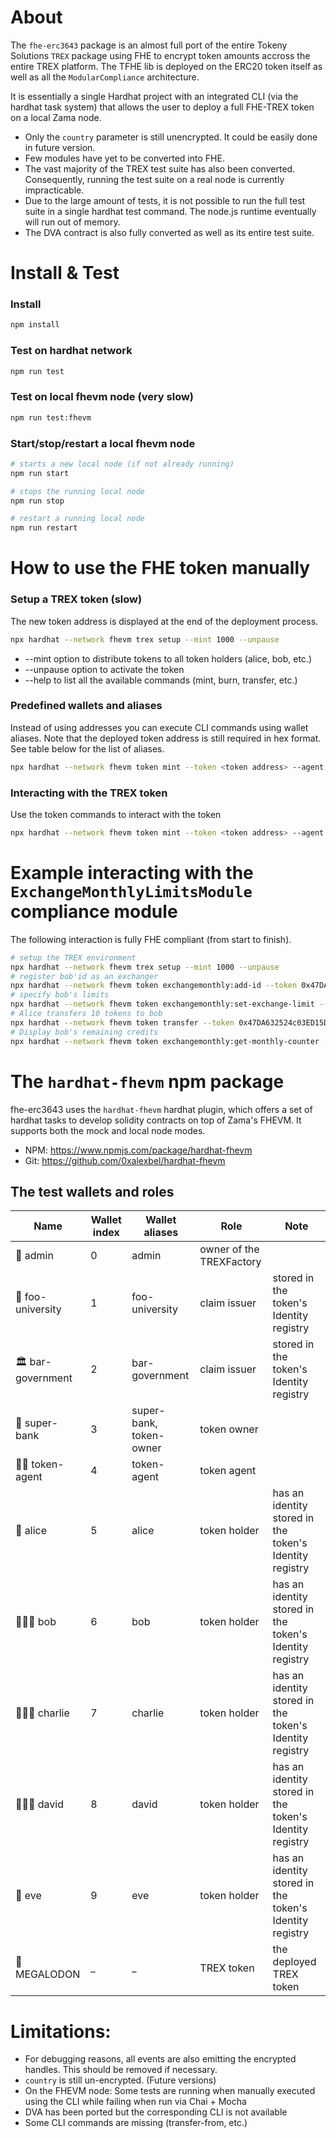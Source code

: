 # About

The `fhe-erc3643` package is an almost full port of the entire Tokeny Solutions `TREX` package using FHE to encrypt token amounts 
accross the entire TREX platform. The TFHE lib is deployed on the ERC20 token itself as well as all the `ModularCompliance` architecture.

It is essentially a single Hardhat project with an integrated CLI (via the hardhat task system) that allows the user to deploy a full FHE-TREX token on a local Zama node.

- Only the `country` parameter is still unencrypted. It could be easily done in future version.
- Few modules have yet to be converted into FHE.
- The vast majority of the TREX test suite has also been converted. Consequently, running the test suite on a real node is currently impracticable.
- Due to the large amount of tests, it is not possible to run the full test suite in a single hardhat test command. The node.js runtime eventually will run out of memory.
- The DVA contract is also fully converted as well as its entire test suite.

# Install & Test

### Install

```bash
npm install
```

### Test on hardhat network

```bash
npm run test
```

### Test on local fhevm node (very slow)

```bash
npm run test:fhevm
```

### Start/stop/restart a local fhevm node

```bash
# starts a new local node (if not already running)
npm run start
```
```bash
# stops the running local node
npm run stop
```
```bash
# restart a running local node
npm run restart
```

# How to use the FHE token manually

### Setup a TREX token (slow)

The new token address is displayed at the end of the deployment process.

```bash
npx hardhat --network fhevm trex setup --mint 1000 --unpause
```
- --mint option to distribute tokens to all token holders (alice, bob, etc.)
- --unpause option to activate the token
- --help to list all the available commands (mint, burn, transfer, etc.)

### Predefined wallets and aliases

Instead of using addresses you can execute CLI commands using wallet aliases. Note that the deployed token address is still required in hex format. See table below for the list of aliases.

```bash
npx hardhat --network fhevm token mint --token <token address> --agent "token-agent" --user alice --amount 10n
```

### Interacting with the TREX token

Use the token commands to interact with the token

```bash
npx hardhat --network fhevm token mint --token <token address> --agent "token-agent" --user alice --amount 10n
```

# Example interacting  with the `ExchangeMonthlyLimitsModule` compliance module

The following interaction is fully FHE compliant (from start to finish).

```bash
# setup the TREX environment
npx hardhat --network fhevm trex setup --mint 1000 --unpause
# register bob'id as an exchanger 
npx hardhat --network fhevm token exchangemonthly:add-id --token 0x47DA632524c03ED15D293e34256D28BD0d38c7a4 --owner token-owner --user bob
# specify bob's limits
npx hardhat --network fhevm token exchangemonthly:set-exchange-limit --token 0x47DA632524c03ED15D293e34256D28BD0d38c7a4 --agent token-owner --exchange-id bob --limit 100
# Alice transfers 10 tokens to bob
npx hardhat --network fhevm token transfer --token 0x47DA632524c03ED15D293e34256D28BD0d38c7a4 --wallet alice --to bob --amount 10
# Display bob's remaining credits
npx hardhat --network fhevm token exchangemonthly:get-monthly-counter --token 0x47DA632524c03ED15D293e34256D28BD0d38c7a4 --exchange-id bob --investor-id alice --decrypt
```

# The `hardhat-fhevm` npm package

fhe-erc3643 uses the `hardhat-fhevm` hardhat plugin, which offers a set of hardhat tasks to develop solidity contracts on top of Zama's FHEVM. 
It supports both the mock and local node modes.

- NPM: https://www.npmjs.com/package/hardhat-fhevm
- Git: https://github.com/0xalexbel/hardhat-fhevm

## The test wallets and roles

| Name  | Wallet index  | Wallet aliases  | Role  | Note  |
|---|---|---|---|---|
| 🚀 admin  |  0  | admin  |  owner of the TREXFactory |   |
|  🏫 foo-university  |  1 | foo-university  | claim issuer  | stored in the token's Identity registry  |
|  🏛️ bar-government  |  2 | bar-government  | claim issuer  | stored in the token's Identity registry  |
|  🏦 super-bank  |  3 | super-bank, token-owner  |token owner  |   |
|  👨‍🚀 token-agent  |  4 | token-agent  | token agent  |   |
|  👩 alice  |  5 | alice  | token holder  | has an identity stored in the token's Identity registry |
|  👱🏼‍♂️ bob  |  6 | bob  | token holder  | has an identity stored in the token's Identity registry |
|  👱🏼‍♂️ charlie  |  7 | charlie  | token holder  | has an identity stored in the token's Identity registry |
|  👱🏼‍♂️ david  |  8 | david  | token holder  | has an identity stored in the token's Identity registry |
|  👩 eve  |  9 | eve  | token holder  | has an identity stored in the token's Identity registry |
|  🦈 MEGALODON  |  _ | _  | TREX token  | the deployed TREX token |

# Limitations:

- For debugging reasons, all events are also emitting the encrypted handles. This should be removed if necessary.
- `country` is still un-encrypted. (Future versions)
- On the FHEVM node: Some tests are running when manually executed using the CLI while failing when run via Chai + Mocha
- DVA has been ported but the corresponding CLI is not available
- Some CLI commands are missing (transfer-from, etc.) 